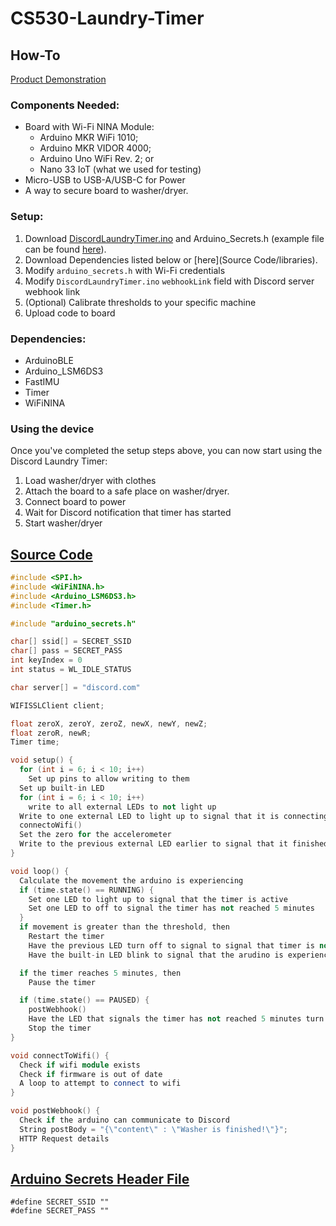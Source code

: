 # CS530-Laundry-Timer

## How-To
[Product Demonstration](https://youtu.be/teNc_26mirE)

### Components Needed:
- Board with Wi-Fi NINA Module:
  - Arduino MKR WiFi 1010;
  - Arduino MKR VIDOR 4000;
  - Arduino Uno WiFi Rev. 2; or
  - Nano 33 IoT (what we used for testing)
- Micro-USB to USB-A/USB-C for Power
- A way to secure board to washer/dryer.

### Setup:
1. Download [DiscordLaundryTimer.ino](DiscordLaundryTimer/DiscordLaundryTimer.ino) and Arduino_Secrets.h (example file can be found [here](DiscordLaundryTimer/arduino_secrets.h.example.h)).
2. Download Dependencies listed below or [here](Source Code/libraries).
3. Modify `arduino_secrets.h` with Wi-Fi credentials
4. Modify `DiscordLaundryTimer.ino` `webhookLink` field with Discord server webhook link
5. (Optional) Calibrate thresholds to your specific machine
6. Upload code to board

### Dependencies:
- ArduinoBLE
- Arduino_LSM6DS3
- FastIMU
- Timer
- WiFiNINA

### Using the device
Once you've completed the setup steps above, you can now start using the Discord Laundry Timer:
1. Load washer/dryer with clothes
2. Attach the board to a safe place on washer/dryer.
3. Connect board to power
4. Wait for Discord notification that timer has started
5. Start washer/dryer

## [Source Code](DiscordLaundryTimer/DiscordLaundryTimer.ino)
```c++
#include <SPI.h>
#include <WiFiNINA.h>
#include <Arduino_LSM6DS3.h>
#include <Timer.h>

#include "arduino_secrets.h"

char[] ssid[] = SECRET_SSID
char[] pass = SECRET_PASS
int keyIndex = 0
int status = WL_IDLE_STATUS

char server[] = "discord.com"

WIFISSLClient client;

float zeroX, zeroY, zeroZ, newX, newY, newZ;
float zeroR, newR;
Timer time;

void setup() {
  for (int i = 6; i < 10; i++) 
    Set up pins to allow writing to them
  Set up built-in LED
  for (int i = 6; i < 10; i++)
    write to all external LEDs to not light up
  Write to one external LED to light up to signal that it is connecting to the internet
  connectoWifi()
  Set the zero for the accelerometer
  Write to the previous external LED earlier to signal that it finished connecting to the internet
}

void loop() {
  Calculate the movement the arduino is experiencing
  if (time.state() == RUNNING) {
    Set one LED to light up to signal that the timer is active
    Set one LED to off to signal the timer has not reached 5 minutes
  }
  if movement is greater than the threshold, then
    Restart the timer
    Have the previous LED turn off to signal to signal that timer is not active
    Have the built-in LED blink to signal that the arudino is experiencing significant movement.

  if the timer reaches 5 minutes, then
    Pause the timer

  if (time.state() == PAUSED) {
    postWebhook()
    Have the LED that signals the timer has not reached 5 minutes turn on
    Stop the timer
}

void connectToWifi() {
  Check if wifi module exists
  Check if firmware is out of date
  A loop to attempt to connect to wifi
}

void postWebhook() {
  Check if the arduino can communicate to Discord
  String postBody = "{\"content\" : \"Washer is finished!\"}";
  HTTP Request details
}
```
## [Arduino Secrets Header File](DiscordLaundryTimer/arduino_secrets.h.example.h)
```
#define SECRET_SSID ""
#define SECRET_PASS ""
```
